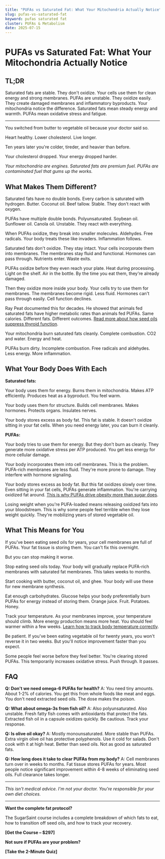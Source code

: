 ```yaml
---
title: "PUFAs vs Saturated Fat: What Your Mitochondria Actually Notice"
slug: pufas-vs-saturated-fat
keyword: pufas saturated fat
cluster: PUFAs & Metabolism
date: 2025-07-15
---
```


# PUFAs vs Saturated Fat: What Your Mitochondria Actually Notice

## TL;DR

Saturated fats are stable. They don't oxidize. Your cells use them for clean energy and strong membranes. PUFAs are unstable. They oxidize easily. They create damaged membranes and inflammatory byproducts. Your mitochondria notice the difference. Saturated fats mean steady energy and warmth. PUFAs mean oxidative stress and fatigue.

---

You switched from butter to vegetable oil because your doctor said so.

Heart healthy. Lower cholesterol. Live longer.

Ten years later you're colder, tireder, and heavier than before.

Your cholesterol dropped. Your energy dropped harder.

*Your mitochondria are engines. Saturated fats are premium fuel. PUFAs are contaminated fuel that gums up the works.*

## What Makes Them Different?

Saturated fats have no double bonds. Every carbon is saturated with hydrogen. Butter. Coconut oil. Beef tallow. Stable. They don't react with oxygen.

PUFAs have multiple double bonds. Polyunsaturated. Soybean oil. Sunflower oil. Canola oil. Unstable. They react with everything.

When PUFAs oxidize, they break into smaller molecules. Aldehydes. Free radicals. Your body treats these like invaders. Inflammation follows.

Saturated fats don't oxidize. They stay intact. Your cells incorporate them into membranes. The membranes stay fluid and functional. Hormones can pass through. Nutrients enter. Waste exits.

PUFAs oxidize before they even reach your plate. Heat during processing. Light on the shelf. Air in the bottle. By the time you eat them, they're already damaged.

Then they oxidize more inside your body. Your cells try to use them for membranes. The membranes become rigid. Less fluid. Hormones can't pass through easily. Cell function declines.

Ray Peat documented this for decades. He showed that animals fed saturated fats have higher metabolic rates than animals fed PUFAs. Same calories. Different fats. Different outcomes. [Read more about how seed oils suppress thyroid function](/blog/seed-oils-and-thyroid).

Your mitochondria burn saturated fats cleanly. Complete combustion. CO2 and water. Energy and heat.

PUFAs burn dirty. Incomplete combustion. Free radicals and aldehydes. Less energy. More inflammation.

## What Your Body Does With Each

**Saturated fats:**

Your body uses them for energy. Burns them in mitochondria. Makes ATP efficiently. Produces heat as a byproduct. You feel warm.

Your body uses them for structure. Builds cell membranes. Makes hormones. Protects organs. Insulates nerves.

Your body stores excess as body fat. This fat is stable. It doesn't oxidize sitting in your fat cells. When you need energy later, you can burn it cleanly.

**PUFAs:**

Your body tries to use them for energy. But they don't burn as cleanly. They generate more oxidative stress per ATP produced. You get less energy for more cellular damage.

Your body incorporates them into cell membranes. This is the problem. PUFA-rich membranes are less fluid. They're more prone to damage. They interfere with hormone signaling.

Your body stores excess as body fat. But this fat oxidizes slowly over time. Even sitting in your fat cells, PUFAs generate inflammation. You're carrying oxidized fat around. [This is why PUFAs drive obesity more than sugar does](/blog/pufas-vs-sugar-obesity).

Losing weight when you're PUFA-loaded means releasing oxidized fats into your bloodstream. This is why some people feel terrible when they lose weight quickly. They're mobilizing years of stored vegetable oil.

## What This Means for You

If you've been eating seed oils for years, your cell membranes are full of PUFAs. Your fat tissue is storing them. You can't fix this overnight.

But you can stop making it worse.

Stop eating seed oils today. Your body will gradually replace PUFA-rich membranes with saturated fat membranes. This takes weeks to months.

Start cooking with butter, coconut oil, and ghee. Your body will use these for new membrane synthesis.

Eat enough carbohydrates. Glucose helps your body preferentially burn PUFAs for energy instead of storing them. Orange juice. Fruit. Potatoes. Honey.

Track your temperature. As your membranes improve, your temperature should climb. More energy production means more heat. You should feel warmer within a few weeks. [Learn how to track body temperature correctly](/blog/temperature-tracking-metabolism).

Be patient. If you've been eating vegetable oil for twenty years, you won't reverse it in two weeks. But you'll notice improvement faster than you expect.

Some people feel worse before they feel better. You're clearing stored PUFAs. This temporarily increases oxidative stress. Push through. It passes.

## FAQ

**Q: Don't we need omega-6 PUFAs for health?**
A: You need tiny amounts. About 1-2% of calories. You get this from whole foods like meat and eggs. You don't need extracted seed oils. The dose makes the poison.

**Q: What about omega-3s from fish oil?**
A: Also polyunsaturated. Also unstable. Fresh fatty fish comes with antioxidants that protect the fats. Extracted fish oil in a capsule oxidizes quickly. Be cautious. Track your response.

**Q: Is olive oil okay?**
A: Mostly monounsaturated. More stable than PUFAs. Extra virgin olive oil has protective polyphenols. Use it cold for salads. Don't cook with it at high heat. Better than seed oils. Not as good as saturated fats.

**Q: How long does it take to clear PUFAs from my body?**
A: Cell membranes turn over in weeks to months. Fat tissue stores PUFAs for years. Most people notice significant improvement within 4-8 weeks of eliminating seed oils. Full clearance takes longer.

---

*This isn't medical advice. I'm not your doctor. You're responsible for your own diet choices.*

---

**Want the complete fat protocol?**

The SugarSaint course includes a complete breakdown of which fats to eat, how to transition off seed oils, and how to track your recovery.

**[Get the Course – $297]**

**Not sure if PUFAs are your problem?**

**[Take the 2-Minute Quiz]**
